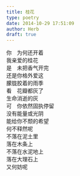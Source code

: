 ```yaml
---  
title: 桂花  
type: poetry  
date: 2014-10-29 17:51:09  
author: Herb  
draft: true
---  
```

你　为何还开着  
我亲爱的桂花  
是　未把香气开完  
还是你格外爱这  
朦胧胶着的雨季    
看　花瓣都灰了  
生命消逝的灰  
可　你依然固执停留  
没有能量或光阴  
能给你不颓的希望    
何不释然呢  
不落在泥土里  
落在木条上  
不落在水泥地上  
落在大理石上  
又何妨呢